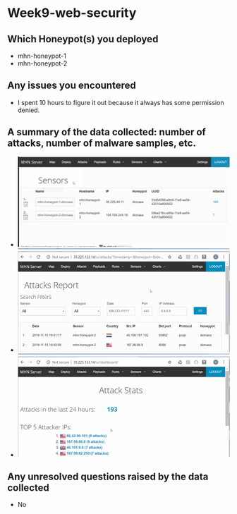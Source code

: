 # Week9-web-security
## Which Honeypot(s) you deployed
- mhn-honeypot-1
- mhn-honeypot-2


## Any issues you encountered
- I spent 10 hours to figure it out because it always has some permission denied.

## A summary of the data collected: number of attacks, number of malware samples, etc.
 - <img src='sensor.png' title='sensor' width='' alt='' />
 - <img src='g1.gif' title='XSS' width='' alt='' />
 - <img src='g2.gif' title='XSS' width='' alt='' />

## Any unresolved questions raised by the data collected
 - No
